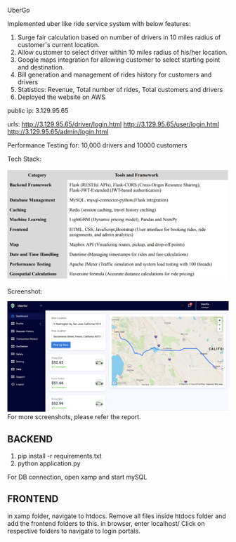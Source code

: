 UberGo

Implemented uber like ride service system with below features:

1. Surge fair calculation based on number of drivers in 10 miles radius of customer's current
location.
2. Allow customer to select driver within 10 miles radius of his/her location.
3. Google maps integration for allowing customer to select starting point and destination.
4. Bill generation and management of rides history for customers and drivers
5. Statistics: Revenue, Total number of rides, Total customers and drivers
6. Deployed the website on AWS

public ip: 3.129.95.65

urls: http://3.129.95.65/driver/login.html
      http://3.129.95.65/user/login.html
      http://3.129.95.65/admin/login.html

Performance Testing for: 10,000 drivers and 10000 customers 

Tech Stack:

![Tech Stack](images/techstack.png)

Screenshot:

![Screenshot](images/UI.png)
For more screenshots, please refer the report. 

## BACKEND
1. pip install -r requirements.txt
2. python application.py

For DB connection, open xamp and start mySQL

## FRONTEND
in xamp folder, navigate to htdocs. Remove all files inside htdocs folder and add the frontend folders to this.
in browser, enter localhost/
Click on respective folders to navigate to login portals.

